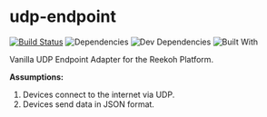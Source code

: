 # udp-endpoint

[![Build Status](https://travis-ci.org/Reekoh/udp-endpoint.svg)](https://travis-ci.org/Reekoh/udp-endpoint)
![Dependencies](https://img.shields.io/david/Reekoh/udp-endpoint.svg)
![Dev Dependencies](https://img.shields.io/david/dev/Reekoh/udp-endpoint.svg)
![Built With](https://img.shields.io/badge/built%20with-gulp-red.svg)

Vanilla UDP Endpoint Adapter for the Reekoh Platform.

**Assumptions:**

1. Devices connect to the internet via UDP.
2. Devices send data in JSON format.
